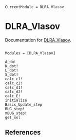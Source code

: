 ```@meta
CurrentModule = DLRA_Vlasov
```

# DLRA_Vlasov

Documentation for [DLRA_Vlasov](https://github.com/gvretina/DLRA_Vlasov.jl).

```@index
```

```@autodocs
Modules = [DLRA_Vlasov]
```

```@docs
A_dot
K_dot!
L_dot!
S_dot!
calc_c1!
calc_c2!
calc_d1!
calc_d2!
calc_E!
initialize
Basis_Update_step
BUG_step!
mBUG_step!
get_sol
```

## References

```@bibliography
```
